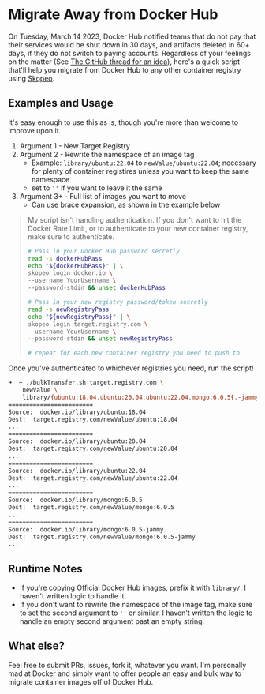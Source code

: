 # Migrate Away from Docker Hub

On Tuesday, March 14 2023, Docker Hub notified teams that do not pay that their services would be shut down in 30 days, and artifacts deleted in 60+ days, if they do not switch to paying accounts. Regardless of your feelings on the matter (See [The GitHub thread for an idea](https://github.com/docker/hub-feedback/issues/2314)), here's a quick script that'll help you migrate from Docker Hub to any other container registry using [Skopeo](https://github.com/containers/skopeo).

## Examples and Usage

It's easy enough to use this as is, though you're more than welcome to improve upon it.

1. Argument 1 - New Target Registry
2. Argument 2 - Rewrite the namespace of an image tag
    - Example: `library/ubuntu:22.04` to `newValue/ubuntu:22.04`; necessary for plenty of container registires unless you want to keep the same namespace
    - set to `''` if you want to leave it the same
3. Argument 3+ - Full list of images you want to move
    - Can use brace expansion, as shown in the example below

> My script isn't handling authentication. If you don't want to hit the Docker Rate Limit, or to authenticate to your new container registry, make sure to authenticate.
> ```bash
> # Pass in your Docker Hub password secretly 
> read -s dockerHubPass
> echo "${dockerHubPass}" | \
> skopeo login docker.io \
> --username YourUsername \
> --password-stdin && unset dockerHubPass
> 
> # Pass in your new registry password/token secretly 
> read -s newRegistryPass
> echo "${newRegistryPass}" | \
> skopeo login target.registry.com \
> --username YourUsername \
> --password-stdin && unset newRegistryPass
> 
> # repeat for each new container registry you need to push to.
> ```

Once you've authenticated to whichever registries you need, run the script!

```bash
➜  ~ ./bulkTransfer.sh target.registry.com \
    newValue \
    library/{ubuntu:18.04,ubuntu:20.04,ubuntu:22.04,mongo:6.0.5{,-jammy}}
========================
Source:  docker.io/library/ubuntu:18.04
Dest:  target.registry.com/newValue/ubuntu:18.04
...
========================
Source:  docker.io/library/ubuntu:20.04
Dest:  target.registry.com/newValue/ubuntu:20.04
...
========================
Source:  docker.io/library/ubuntu:22.04
Dest:  target.registry.com/newValue/ubuntu:22.04
...
========================
Source:  docker.io/library/mongo:6.0.5
Dest:  target.registry.com/newValue/mongo:6.0.5
...
========================
Source:  docker.io/library/mongo:6.0.5-jammy
Dest:  target.registry.com/newValue/mongo:6.0.5-jammy
...
```

## Runtime Notes

- If you're copying Official Docker Hub images, prefix it with `library/`. I haven't written logic to handle it.
- If you don't want to rewrite the namespace of the image tag, make sure to set the second argument to `''` or similar. I haven't written the logic to handle an empty second argument past an empty string.

## What else?

Feel free to submit PRs, issues, fork it, whatever you want. I'm personally mad at Docker and simply want to offer people an easy and bulk way to migrate container images off of Docker Hub.
